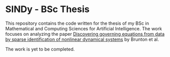 # SINDy - BSc Thesis

This repository contains the code written for the thesis of my BSc in Mathematical and Computing Sciences for Artificial Intelligence. The work focuses on analyzing the paper [Discovering governing equations from data by sparse identification of nonlinear dynamical systems](https://www.pnas.org/doi/10.1073/pnas.1517384113) by Brunton et al.

The work is yet to be completed.
